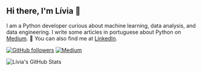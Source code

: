 ## Hi there, I'm Lívia 👋

I am a Python developer curious about machine learning, data analysis, and data engineering. I write some articles in portuguese about Python on [Medium](https://medium.com/@alvzslivia). 🐍 You can also find me at [LinkedIn](https://www.linkedin.com/in/liviaalvess/).

[![GitHub followers](https://img.shields.io/github/followers/liviaalvzs?style=social)](https://github.com/liviaalvzs)
[![Medium](https://img.shields.io/badge/Medium-@alvzslivia-orange)](https://medium.com/@alvzslivia)

![Lívia's GitHub Stats](https://github-readme-stats.vercel.app/api?username=liviaalvzs&show_icons=true&count_private=true&hide_title=true&hide_border=true&bg_color=784a78&text_color=ffffff&icon_color=4d96f7&hide=prs)

